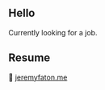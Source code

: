 ## Hello

Currently looking for a job.

## Resume

🔗 [jeremyfaton.me][]

[jeremyfaton.me]: https://www.jeremyfaton.me